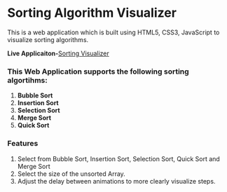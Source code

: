 # Sorting Algorithm Visualizer
This is a web application which is built using HTML5, CSS3, JavaScript to visualize sorting algorithms.

**Live Applicaiton-**[Sorting Visualizer](https://visualizer-sorting-algo.netlify.app)

### This Web Application supports the following sorting algortihms:

1. **Bubble Sort**
2. **Insertion Sort**
3. **Selection Sort**
4. **Merge Sort**
5. **Quick Sort**

### Features
1. Select from Bubble Sort, Insertion Sort, Selection Sort, Quick Sort and Merge Sort
2. Select the size of the unsorted Array.
3. Adjust the delay between animations to more clearly visualize steps.
